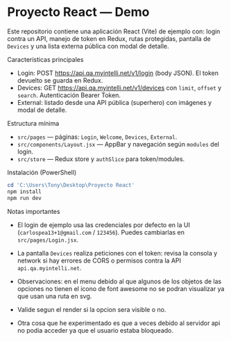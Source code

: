 # Proyecto React — Demo

Este repositorio contiene una aplicación React (Vite) de ejemplo con: login contra un API, manejo de token en Redux, rutas protegidas, pantalla de `Devices` y una lista externa pública con modal de detalle.

Características principales
- Login: POST https://api.qa.myintelli.net/v1/login (body JSON). El token devuelto se guarda en Redux.
- Devices: GET https://api.qa.myintelli.net/v1/devices con `limit`, `offset` y `search`. Autenticación Bearer Token.
- External: listado desde una API pública (superhero) con imágenes y modal de detalle.

Estructura mínima
- `src/pages` — páginas: `Login`, `Welcome`, `Devices`, `External`.
- `src/components/Layout.jsx` — AppBar y navegación según `modules` del login.
- `src/store` — Redux store y `authSlice` para token/modules.

Instalación (PowerShell)

```powershell
cd 'C:\Users\Tony\Desktop\Proyecto React'
npm install
npm run dev
```

Notas importantes
- El login de ejemplo usa las credenciales por defecto en la UI (`carlospea13+1@gmail.com` / `123456`). Puedes cambiarlas en `src/pages/Login.jsx`.

- La pantalla `Devices` realiza peticiones con el token: revisa la consola y network si hay errores de CORS o permisos contra la API `api.qa.myintelli.net`.

- Observaciones: en el menu debido al que algunos de los objetos de las opciones no tienen el icono de font awesome no se podran visualizar ya que usan una ruta en svg.

- Valide segun el render si la opcion sera visible o no.

- Otra cosa que he experimentado es que a veces debido al servidor api no podia acceder ya que el usuario estaba bloqueado.